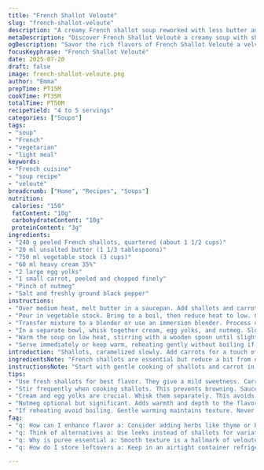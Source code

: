 ```yaml
---
title: "French Shallot Velouté"
slug: "french-shallot-veloute"
description: "A creamy French shallot soup reworked with less butter and chicken broth swapped for vegetable stock. Carrots added for hint sweetness. Egg yolks and cream still thicken and enrich but with less volume. Cooking times adjusted slightly. Four to five servings yield. Ideal as a starter or light lunch."
metaDescription: "Discover French Shallot Velouté a creamy soup with shallots carrots and a hint of nutmeg Ideal for a light meal or starter"
ogDescription: "Savor the rich flavors of French Shallot Velouté a velvety soup with shallots carrots and a touch of cream Perfect for any occasion"
focusKeyphrase: "French Shallot Velouté"
date: 2025-07-20
draft: false
image: french-shallot-veloute.png
author: "Emma"
prepTime: PT15M
cookTime: PT35M
totalTime: PT50M
recipeYield: "4 to 5 servings"
categories: ["Soups"]
tags:
- "soup"
- "French"
- "vegetarian"
- "light meal"
keywords:
- "French cuisine"
- "soup recipe"
- "velouté"
breadcrumb: ["Home", "Recipes", "Soups"]
nutrition: 
 calories: "150"
 fatContent: "10g"
 carbohydrateContent: "10g"
 proteinContent: "3g"
ingredients:
- "240 g peeled French shallots, quartered (about 1 1/2 cups)"
- "20 ml unsalted butter (1 1/3 tablespoons)"
- "750 ml vegetable stock (3 cups)"
- "60 ml heavy cream 35%"
- "2 large egg yolks"
- "1 small carrot, peeled and chopped finely"
- "Pinch of nutmeg"
- "Salt and freshly ground black pepper"
instructions:
- "Over medium heat, melt butter in a saucepan. Add shallots and carrot pieces. Cook gently until softened, about 8 minutes, stirring occasionally but not browning."
- "Pour in vegetable stock. Bring to a boil, then reduce heat to low. Cover and simmer gently for approximately 25 minutes until shallots and carrot are very tender."
- "Transfer mixture to a blender or use an immersion blender. Process until completely smooth. Return puree to saucepan."
- "In a separate bowl, whisk together cream, egg yolks, and nutmeg. Slowly drizzle this mixture into the hot puree while stirring constantly to avoid curdling."
- "Warm the soup on low heat, stirring with a wooden spoon until slightly thickened but never boiling, about 3 to 5 minutes. Season with salt and pepper to taste."
- "Serve immediately or keep warm, reheating gently without boiling if needed."
introduction: "Shallots, caramelized slowly. Add carrots for a touch of natural sweetness. Butter reduced but still important. Vegetable stock swaps from traditional chicken—more neutral, light. Slow simmer, gentleness matters. Puree into a creamy consistency, no chunks. Yolks and cream mixed separately. Add carefully, stirring nonstop. Heat low, thickening but no boiling. Nutmeg comes in for subtle warmth. Salt and pepper adjust sharpness and balance. Ideal for chilled evenings or as a starter before a heavier meal. Takes about 50 minutes total, mostly hands-off simmering. The result? Velvety texture, mild sharpness tempered by cream and sweetness."
ingredientsNote: "French shallots are essential but reduce a bit from original amounts to balance the added carrot. Butter trimmed to keep richness without heaviness. Vegetable stock replaces chicken broth, making the velouté suitable for those preferring no meat base. The carrot is purposely small and finely chopped to integrate smoothly after blending, adding body and a slightly sweet undertone. Cream and yolks stay; key for giving the soup its classic velvety finish and to thicken gently without flour or starch. Nutmeg is optional but adds subtle spice serving as a flavor lift. Salt and pepper as always, to clear bitterness and round flavors."
instructionsNote: "Start with gentle cooking of shallots and carrot in butter—low heat to soften without browning. Add stock and simmer covered to get veggies very tender, about 25 minutes. Blending must be thorough for smoothness—pass through a sieve if preferred but not necessary. Whisk cream and yolks with a pinch of nutmeg separately, very important to temper by slow addition to avoid scrambling eggs. Stir constantly during incorporation. Low and slow warming the finished soup thickens without breaking texture. Never boil soup after yolks added. Season last adjusting salt and pepper carefully. If holding, reheat gently to preserve texture. Serve warm, garnish optional."
tips:
- "Use fresh shallots for best flavor. They give a mild sweetness. Carrots are small. Chop finely. Blend all until smooth. Velouté must be creamy not chunky."
- "Stir frequently when cooking shallots. This prevents browning. Sauces shouldn’t burn. Low heat preserves flavors. Gentle cooking is key here, wait for tenderness."
- "Cream and egg yolks are crucial. Whisk them separately. This avoids scrambling eggs in soup. As you incorporate them, remember to stir non-stop."
- "Nutmeg optional but significant. Adds warmth and depth to the flavor. Choose a pinch to start. Adjust according to taste. It’s subtle but noticeable."
- "If reheating avoid boiling. Gentle warming maintains texture. Never overheat. Perfect for chilled days or starters. A light soup that feels indulgent."
faq:
- "q: How can I enhance flavor a: Consider adding herbs like thyme or bay leaf. Balance is important not overpowering though."
- "q: Think of alternatives a: Use leeks instead of shallots for variation. Leeks offer sweetness too. More options bring new tastes."
- "q: Why is puree essential a: Smooth texture is a hallmark of velouté. It elevates the experience. No chunks dull flavor meaning additional blending."
- "q: How do I store leftovers a: Keep in an airtight container refrigerated. Consume within three days for best taste. Reheat gently and watch texture."

---
```

